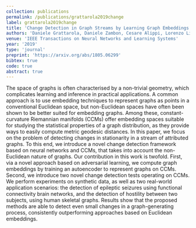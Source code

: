 ```yaml
---
collection: publications
permalink: /publications/grattarola2019change
label: grattarola2019change
title: 'Change Detection in Graph Streams by Learning Graph Embeddings on Constant-Curvature Manifolds'
authors: 'Daniele Grattarola, Daniele Zambon, Cesare Alippi, Lorenzo Livi'
venue: 'IEEE Transactions on Neural Networks and Learning Systems'
year: '2019' 
type: 'journal'
preprint: 'https://arxiv.org/abs/1805.06299'
bibtex: true
code: true
abstract: true
---
```

The space of graphs is often characterised by a non-trivial geometry, which complicates learning and inference in practical applications. A common approach is to use embedding techniques to represent graphs as points in a conventional Euclidean space, but non-Euclidean spaces have often been shown to be better suited for embedding graphs. Among these, constant-curvature Riemannian manifolds (CCMs) offer embedding spaces suitable for studying the statistical properties of a graph distribution, as they provide ways to easily compute metric geodesic distances. In this paper, we focus on the problem of detecting changes in stationarity in a stream of attributed graphs. To this end, we introduce a novel change detection framework based on neural networks and CCMs, that takes into account the non-Euclidean nature of graphs. Our contribution in this work is twofold. First, via a novel approach based on adversarial learning, we compute graph embeddings by training an autoencoder to represent graphs on CCMs. Second, we introduce two novel change detection tests operating on CCMs. We perform experiments on synthetic data, as well as two real-world application scenarios: the detection of epileptic seizures using functional connectivity brain networks, and the detection of hostility between two subjects, using human skeletal graphs. Results show that the proposed methods are able to detect even small changes in a graph-generating process, consistently outperforming approaches based on Euclidean embeddings. 

